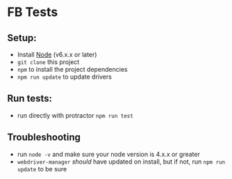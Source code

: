 # FB Tests

## Setup:
* Install [Node](http://nodejs.org) (v6.x.x or later)
* `git clone` this project
* `npm` to install the project dependencies
* `npm run update` to update drivers

## Run tests:
* run directly with protractor `npm run test`

## Troubleshooting
* run `node -v` and make sure your node version is 4.x.x or greater
* `webdriver-manager` _should_ have updated on install, but if not, run `npm run update` to be sure
